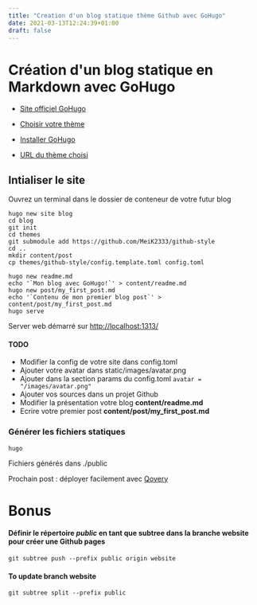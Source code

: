 ```yaml
---
title: "Creation d'un blog statique thème Github avec GoHugo"
date: 2021-03-13T12:24:39+01:00
draft: false
---
```


<!--more-->

# Création d'un blog statique en Markdown avec GoHugo

* [Site officiel GoHugo](https://gohugo.io)
   
* [Choisir votre thème](https://themes.gohugo.io)

* [Installer GoHugo](https://gohugo.io/getting-started/quick-start/)

* [URL du thème choisi](https://github.com/MeiK2333/github-style)

## Intialiser le site

Ouvrez un terminal dans le dossier de conteneur de votre futur blog

```
hugo new site blog
cd blog
git init
cd themes
git submodule add https://github.com/MeiK2333/github-style
cd ..
mkdir content/post
cp themes/github-style/config.template.toml config.toml

hugo new readme.md
echo '`Mon blog avec GoHugo!`' > content/readme.md
hugo new post/my_first_post.md
echo '`Contenu de mon premier blog post`' > content/post/my_first_post.md
hugo serve
```

Server web démarré sur [http://localhost:1313/](http://localhost:1313/)

#### TODO

* Modifier la config de votre site dans config.toml
* Ajouter votre avatar dans static/images/avatar.png
* Ajouter dans la section params du config.toml ``avatar = "/images/avatar.png"``
* Ajouter vos sources dans un projet Github
* Modifier la présentation votre blog **content/readme.md**
* Ecrire votre premier post **content/post/my_first_post.md**

### Générer les fichiers statiques

```
hugo
```

Fichiers générés dans ./public

Prochain post : déployer facilement avec [Qovery](https://www.qovery.com/)

# Bonus 

#### Définir le répertoire *public* en tant que subtree dans la branche website pour créer une Github pages

```
git subtree push --prefix public origin website
```

#### To update branch website

```
git subtree split --prefix public
```

